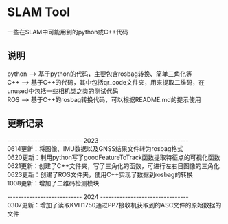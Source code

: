 # SLAM Tool
一些在SLAM中可能用到的python或C++代码  
## 说明  
python --> 基于python的代码，主要包含rosbag转换、简单三角化等  
C++    --> 基于C++的代码，其中包括qr_code文件夹，用来提取二维码，在unused中包括一些相机类之类的测试代码  
ROS    --> 基于C++的rosbag转换代码，可以根据README.md的提示使用
## 更新记录  
---------------------------  2023  --------------------------------  
0614更新：将图像、IMU数据以及GNSS结果文件转为rosbag格式  
0620更新：利用python写了goodFeatureToTrack函数提取特征点的可视化函数  
0621更新：创建了C++文件夹，写了三角化的函数，可进行左右目图像的三角化  
0623更新：创建了ROS文件夹，使用C++实现了数据到rosbag的转换  
1008更新：增加了二维码检测模块  
  
---------------------------  2024  --------------------------------  
0307更新：增加了读取KVH1750通过PP7接收机获取到的ASC文件的原始数据的文件
